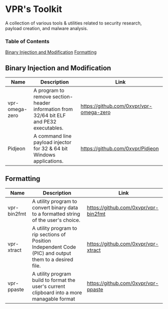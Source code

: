 # VPR's Toolkit
A collection of various tools & utilities related to security research,  
payload creation, and malware analysis.

### Table of Contents
[Binary Injection and Modification](#binary-injection-and-modification)
[Formatting](#formatting)

## Binary Injection and Modification
|Name|Description|Link|
|----|-----------|----|
|vpr-omega-zero|A program to remove section-header information from 32/64 bit ELF and PE32 executables.|https://github.com/0xvpr/vpr-omega-zero|
|Pidjeon|A command line payload injector for 32 & 64 bit Windows applications.|https://github.com/0xvpr/Pidjeon|

## Formatting
|Name|Description|Link|
|----|-----------|----|
|vpr-bin2fmt|A utility program to convert binary data to a formatted string of the user's choice.|https://github.com/0xvpr/vpr-bin2fmt|
|vpr-xtract| A utility program to rip sections of Position Independent Code (PIC) and output them to a desired file.|https://github.com/0xvpr/vpr-xtract|
|vpr-ppaste| A utility program build to format the user's current clipboard into a more managable format|https://github.com/0xvpr/vpr-ppaste|
